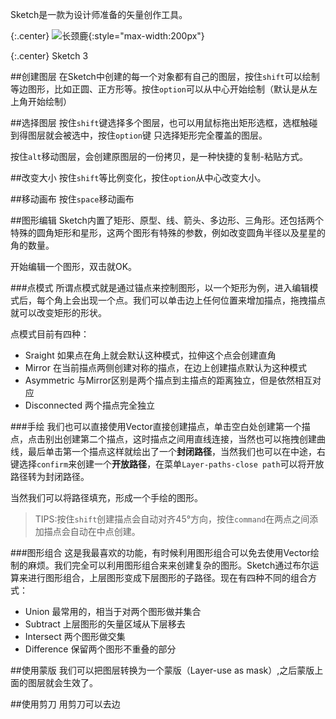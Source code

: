 Sketch是一款为设计师准备的矢量创作工具。



{:.center}
![长颈鹿](http://bohemiancoding.com/static/images/app-icon.png){:style="max-width:200px"}

{:.center}
Sketch 3

##创建图层
在Sketch中创建的每一个对象都有自己的图层，按住`shift`可以绘制等边图形，比如正圆、正方形等。按住`option`可以从中心开始绘制（默认是从左上角开始绘制）

##选择图层
按住`shift`键选择多个图层，也可以用鼠标拖出矩形选框，选框触碰到得图层就会被选中，按住`option`键
只选择矩形完全覆盖的图层。

按住`alt`移动图层，会创建原图层的一份拷贝，是一种快捷的复制-粘贴方式。

##改变大小
按住`shift`等比例变化，按住`option`从中心改变大小。

##移动画布
按住`space`移动画布

##图形编辑
Sketch内置了矩形、原型、线、箭头、多边形、三角形。还包括两个特殊的圆角矩形和星形，这两个图形有特殊的参数，例如改变圆角半径以及星星的角的数量。

开始编辑一个图形，双击就OK。

###点模式
所谓点模式就是通过锚点来控制图形，以一个矩形为例，进入编辑模式后，每个角上会出现一个点。我们可以单击边上任何位置来增加描点，拖拽描点就可以改变矩形的形状。

点模式目前有四种：

+ Sraight 如果点在角上就会默认这种模式，拉伸这个点会创建直角
+ Mirror 在当前描点两侧创建对称的描点，在边上创建描点默认为这种模式
+ Asymmetric  与Mirror区别是两个描点到主描点的距离独立，但是依然相互对应
+ Disconnected 两个描点完全独立


###手绘
我们也可以直接使用Vector直接创建描点，单击空白处创建第一个描点，点击别出创建第二个描点，这时描点之间用直线连接，当然也可以拖拽创建曲线，最后单击第一个描点这样就绘出了一个**封闭路径**，当然我们也可以在中途，右键选择`confirm`来创建一个**开放路径**，在菜单`Layer-paths-close path`可以将开放路径转为封闭路径。

当然我们可以将路径填充，形成一个手绘的图形。

>TIPS:按住`shift`创建描点会自动对齐45°方向，按住`command`在两点之间添加描点会自动在中点创建。

###图形组合
这是我最喜欢的功能，有时候利用图形组合可以免去使用Vector绘制的麻烦。我们完全可以利用图形组合来来创建复杂的图形。Sketch通过布尔运算来进行图形组合，上层图形变成下层图形的子路径。现在有四种不同的组合方式：

+ Union 最常用的，相当于对两个图形做并集合
+ Subtract 上层图形的矢量区域从下层移去
+ Intersect 两个图形做交集
+ Difference 保留两个图形不重叠的部分



##使用蒙版
我们可以把图层转换为一个蒙版（Layer-use as mask）,之后蒙版上面的图层就会生效了。



##使用剪刀
用剪刀可以去边






